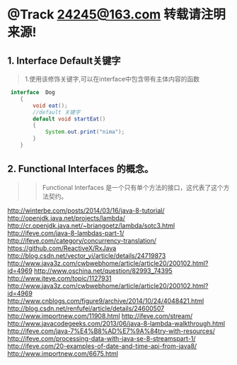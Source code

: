 #     @Track   24245@163.com   转载请注明来源!
## 1. Interface Default关键字
> 1.使用该修饰关键字,可以在interface中包含带有主体内容的函数
>> 
```java
 interface  Dog
    {
        void eat();
        //default 关键字
        default void startEat()
        {
            System.out.print("nima");
        }
    }
```

## 2. Functional Interfaces 的概念。
>> Functional Interfaces 是一个只有单个方法的接口，这代表了这个方法契约。


http://winterbe.com/posts/2014/03/16/java-8-tutorial/
http://openjdk.java.net/projects/lambda/
http://cr.openjdk.java.net/~briangoetz/lambda/sotc3.html
http://ifeve.com/java-8-lambdas-part-1/
http://ifeve.com/category/concurrency-translation/
https://github.com/ReactiveX/RxJava
http://blog.csdn.net/vector_yi/article/details/24719873
http://www.java3z.com/cwbwebhome/article/article20/200102.html?id=4969
http://www.oschina.net/question/82993_74395
http://www.iteye.com/topic/1127931
http://www.java3z.com/cwbwebhome/article/article20/200102.html?id=4969
http://www.cnblogs.com/figure9/archive/2014/10/24/4048421.html
http://blog.csdn.net/renfufei/article/details/24600507
http://www.importnew.com/11908.html
http://ifeve.com/stream/
http://www.javacodegeeks.com/2013/06/java-8-lambda-walkthrough.html
http://ifeve.com/java-7%E4%B8%AD%E7%9A%84try-with-resources/
http://ifeve.com/processing-data-with-java-se-8-streamspart-1/
http://ifeve.com/20-examples-of-date-and-time-api-from-java8/
http://www.importnew.com/6675.html

